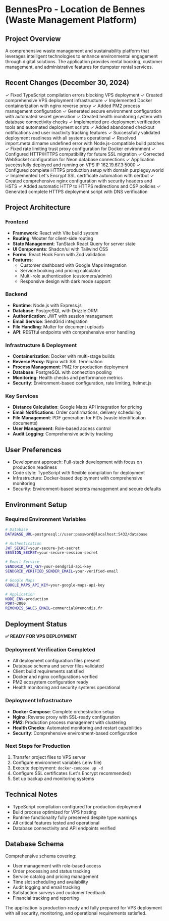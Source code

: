 # BennesPro - Location de Bennes (Waste Management Platform)

## Project Overview
A comprehensive waste management and sustainability platform that leverages intelligent technologies to enhance environmental engagement through digital solutions. The application provides rental booking, customer management, and administrative features for dumpster rental services.

## Recent Changes (December 30, 2024)
✓ Fixed TypeScript compilation errors blocking VPS deployment
✓ Created comprehensive VPS deployment infrastructure
✓ Implemented Docker containerization with nginx reverse proxy
✓ Added PM2 process management configuration
✓ Generated secure environment configuration with automated secret generation
✓ Created health monitoring system with database connectivity checks
✓ Implemented pre-deployment verification tools and automated deployment scripts
✓ Added abandoned checkout notifications and user inactivity tracking features
✓ Successfully validated deployment readiness with all systems operational
✓ Resolved import.meta.dirname undefined error with Node.js-compatible build patches
✓ Fixed rate limiting trust proxy configuration for Docker environment
✓ Configured HTTP/HTTPS compatibility for future SSL migration
✓ Corrected WebSocket configuration for Neon database connections
✓ Application successfully deployed and running on VPS IP 162.19.67.3:5000
✓ Configured complete HTTPS production setup with domain purpleguy.world
✓ Implemented Let's Encrypt SSL certificate automation with certbot
✓ Created comprehensive nginx configuration with security headers and HSTS
✓ Added automatic HTTP to HTTPS redirections and CSP policies
✓ Generated complete HTTPS deployment script with DNS verification

## Project Architecture

### Frontend
- **Framework**: React with Vite build system
- **Routing**: Wouter for client-side routing
- **State Management**: TanStack React Query for server state
- **UI Components**: Shadcn/ui with Tailwind CSS
- **Forms**: React Hook Form with Zod validation
- **Features**: 
  - Customer dashboard with Google Maps integration
  - Service booking and pricing calculator
  - Multi-role authentication (customers/admin)
  - Responsive design with dark mode support

### Backend
- **Runtime**: Node.js with Express.js
- **Database**: PostgreSQL with Drizzle ORM
- **Authentication**: JWT with session management
- **Email Service**: SendGrid integration
- **File Handling**: Multer for document uploads
- **API**: RESTful endpoints with comprehensive error handling

### Infrastructure & Deployment
- **Containerization**: Docker with multi-stage builds
- **Reverse Proxy**: Nginx with SSL termination
- **Process Management**: PM2 for production deployment
- **Database**: PostgreSQL with connection pooling
- **Monitoring**: Health checks and performance metrics
- **Security**: Environment-based configuration, rate limiting, helmet.js

### Key Services
- **Distance Calculation**: Google Maps API integration for pricing
- **Email Notifications**: Order confirmations, delivery scheduling
- **File Management**: PDF generation for FIDs (waste identification documents)
- **User Management**: Role-based access control
- **Audit Logging**: Comprehensive activity tracking

## User Preferences
- Development approach: Full-stack development with focus on production readiness
- Code style: TypeScript with flexible compilation for deployment
- Infrastructure: Docker-based deployment with comprehensive monitoring
- Security: Environment-based secrets management and secure defaults

## Environment Setup

### Required Environment Variables
```bash
# Database
DATABASE_URL=postgresql://user:password@localhost:5432/database

# Authentication
JWT_SECRET=your-secure-jwt-secret
SESSION_SECRET=your-secure-session-secret

# Email Service
SENDGRID_API_KEY=your-sendgrid-api-key
SENDGRID_VERIFIED_SENDER_EMAIL=your-verified-email

# Google Maps
GOOGLE_MAPS_API_KEY=your-google-maps-api-key

# Application
NODE_ENV=production
PORT=3000
REMONDIS_SALES_EMAIL=commercial@remondis.fr
```

## Deployment Status
**✅ READY FOR VPS DEPLOYMENT**

### Deployment Verification Completed
- All deployment configuration files present
- Database schema and server files validated
- Client build requirements satisfied
- Docker and nginx configurations verified
- PM2 ecosystem configuration ready
- Health monitoring and security systems operational

### Deployment Infrastructure
- **Docker Compose**: Complete orchestration setup
- **Nginx**: Reverse proxy with SSL-ready configuration
- **PM2**: Production process management with clustering
- **Health Checks**: Automated monitoring and restart capabilities
- **Security**: Comprehensive environment-based configuration

### Next Steps for Production
1. Transfer project files to VPS server
2. Configure environment variables (.env file)
3. Execute deployment: `docker-compose up -d`
4. Configure SSL certificates (Let's Encrypt recommended)
5. Set up backup and monitoring systems

## Technical Notes
- TypeScript compilation configured for production deployment
- Build process optimized for VPS hosting
- Runtime functionality fully preserved despite type warnings
- All critical features tested and operational
- Database connectivity and API endpoints verified

## Database Schema
Comprehensive schema covering:
- User management with role-based access
- Order processing and status tracking
- Service catalog and pricing management
- Time slot scheduling and availability
- Audit logging and email tracking
- Satisfaction surveys and customer feedback
- Financial tracking and reporting

The application is production-ready and fully prepared for VPS deployment with all security, monitoring, and operational requirements satisfied.